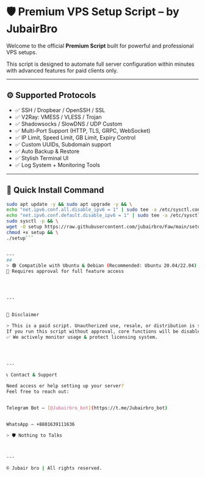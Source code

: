 
# 🛡️ Premium VPS Setup Script – by JubairBro

Welcome to the official **Premium Script** built for powerful and professional VPS setups.

This script is designed to automate full server configuration within minutes with advanced features for paid clients only.

---

## ⚙️ Supported Protocols

- ✅ SSH / Dropbear / OpenSSH / SSL
- ✅ V2Ray: VMESS / VLESS / Trojan
- ✅ Shadowsocks / SlowDNS / UDP Custom
- ✅ Multi-Port Support (HTTP, TLS, GRPC, WebSocket)
- ✅ IP Limit, Speed Limit, GB Limit, Expiry Control
- ✅ Custom UUIDs, Subdomain support
- ✅ Auto Backup & Restore
- ✅ Stylish Terminal UI
- ✅ Log System + Monitoring Tools

---

## 🚀 Quick Install Command

```bash
sudo apt update -y && sudo apt upgrade -y && \
echo "net.ipv6.conf.all.disable_ipv6 = 1" | sudo tee -a /etc/sysctl.conf && \
echo "net.ipv6.conf.default.disable_ipv6 = 1" | sudo tee -a /etc/sysctl.conf && \
sudo sysctl -p && \
wget -O setup https://raw.githubusercontent.com/jubairbro/Faw/main/setup && \
chmod +x setup && \
./setup```


---
## 
> 🟢 Compatible with Ubuntu & Debian (Recommended: Ubuntu 20.04/22.04)
🔐 Requires approval for full feature access




---


🛑 Disclaimer

> This is a paid script. Unauthorized use, resale, or distribution is strictly prohibited.
If you run this script without approval, core functions will be disabled automatically.
✅ We actively monitor usage & protect licensing system.




---

📞 Contact & Support

Need access or help setting up your server?
Feel free to reach out:


Telegram Bot – [@Jubairbro_bot](https://t.me/Jubairbro_bot)


WhatsApp – +8801639111636

> 🛡️ Nothing to Talks



---

© Jubair bro | All rights reserved.


